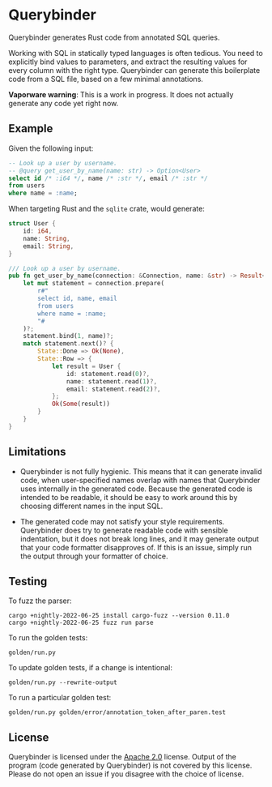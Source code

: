 # Querybinder

Querybinder generates Rust code from annotated SQL queries.

Working with SQL in statically typed languages is often tedious. You need to
explicitly bind values to parameters, and extract the resulting values for every
column with the right type. Querybinder can generate this boilerplate code from
a SQL file, based on a few minimal annotations.

**Vaporware warning**: This is a work in progress. It does not actually generate
any code yet right now.

## Example

Given the following input:

```sql
-- Look up a user by username.
-- @query get_user_by_name(name: str) -> Option<User>
select id /* :i64 */, name /* :str */, email /* :str */
from users
where name = :name;
```

When targeting Rust and the `sqlite` crate, would generate:

```rust
struct User {
    id: i64,
    name: String,
    email: String,
}

/// Look up a user by username.
pub fn get_user_by_name(connection: &Connection, name: &str) -> Result<Option<User>> {
    let mut statement = connection.prepare(
        r#"
        select id, name, email
        from users
        where name = :name;
        "#
    )?;
    statement.bind(1, name)?;
    match statement.next()? {
        State::Done => Ok(None),
        State::Row => {
            let result = User {
                id: statement.read(0)?,
                name: statement.read(1)?,
                email: statement.read(2)?,
            };
            Ok(Some(result))
        }
    }
}
```

## Limitations

 * Querybinder is not fully hygienic. This means that it can generate invalid
   code, when user-specified names overlap with names that Querybinder uses
   internally in the generated code. Because the generated code is intended to
   be readable, it should be easy to work around this by choosing different
   names in the input SQL.

 * The generated code may not satisfy your style requirements. Querybinder does
   try to generate readable code with sensible indentation, but it does not
   break long lines, and it may generate output that your code formatter
   disapproves of. If this is an issue, simply run the output through your
   formatter of choice.

## Testing

To fuzz the parser:

    cargo +nightly-2022-06-25 install cargo-fuzz --version 0.11.0
    cargo +nightly-2022-06-25 fuzz run parse

To run the golden tests:

    golden/run.py

To update golden tests, if a change is intentional:

    golden/run.py --rewrite-output

To run a particular golden test:

    golden/run.py golden/error/annotation_token_after_paren.test

## License

Querybinder is licensed under the [Apache 2.0][apache2] license. Output of the
program (code generated by Querybinder) is not covered by this license. Please
do not open an issue if you disagree with the choice of license.

[apache2]: https://www.apache.org/licenses/LICENSE-2.0
